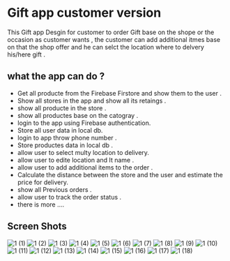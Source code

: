 # Gift app customer version

This Gift app Desgin for customer to order Gift base on the shope or the occasion as customer wants ,
the customer can add additional itmes  base on that the shop offer and he can selct the location where to delvery his/here gift .

## what the app can do ?
- Get all producte from the Firebase Firstore and show them to the user .
- Show all stores in the app and show all its retaings .
- show all producte in the store .
- show all productes base on the catogray .
- login to the app using Firebase authentication.
- Store all user data in local db.
- login to app throw phone number .
- Store productes data in local db .
- allow user to select multy location to delivery.
- allow user to edite location and It name .
- allow user to add additional items to the order .
- Calculate the distance between the store and the user and estimate the price for delivery.
- show all Previous orders .
- allow user to track the order status .
- there is more ....

## Screen Shots
![1 (1)](https://user-images.githubusercontent.com/75394655/179645671-ff5420b3-3ea1-4c3c-9ec8-5f9e427efd38.jpg)
![1 (2)](https://user-images.githubusercontent.com/75394655/179645680-4f392c8b-35c0-407e-bca3-50ffe55edf86.jpg)
![1 (3)](https://user-images.githubusercontent.com/75394655/179645694-88ba4540-e137-4e4c-96fc-5d5d00e75a80.jpg)
![1 (4)](https://user-images.githubusercontent.com/75394655/179645698-131ebca3-c751-4695-8862-66caf023ab61.jpg)
![1 (5)](https://user-images.githubusercontent.com/75394655/179645700-2b2b4ff7-848e-4a92-aa11-5747cc84eb46.jpg)
![1 (6)](https://user-images.githubusercontent.com/75394655/179645708-16d91af5-1939-4b1b-9353-aba7d6900feb.jpg)
![1 (7)](https://user-images.githubusercontent.com/75394655/179645711-23596fea-f77c-4df2-805a-bf5575a62905.jpg)
![1 (8)](https://user-images.githubusercontent.com/75394655/179645713-a384ffc0-6c4c-42af-abad-ec51a4109c1f.jpg)
![1 (9)](https://user-images.githubusercontent.com/75394655/179645716-66a09c91-def4-495d-87c3-6cfdcf831d9e.jpg)
![1 (10)](https://user-images.githubusercontent.com/75394655/179645719-a2fbc081-b35d-47e7-9ed2-02ce5c48d2a5.jpg)
![1 (11)](https://user-images.githubusercontent.com/75394655/179645724-5dc0e6cb-65da-42c2-9e78-dc0f9ca12038.jpg)
![1 (12)](https://user-images.githubusercontent.com/75394655/179645731-d21e5d17-08df-4caf-8220-40e34c39ebcf.jpg)
![1 (13)](https://user-images.githubusercontent.com/75394655/179645735-27ac25c9-ba48-4350-8405-3216024cdefc.jpg)
![1 (14)](https://user-images.githubusercontent.com/75394655/179645740-3d754dd5-227a-48f2-8dda-875cdce168ec.jpg)
![1 (15)](https://user-images.githubusercontent.com/75394655/179645743-29fc7102-6cc9-443e-a94c-394882686182.jpg)
![1 (16)](https://user-images.githubusercontent.com/75394655/179645748-1e53dfbd-4ab5-499f-a39e-002869349da8.jpg)
![1 (17)](https://user-images.githubusercontent.com/75394655/179645751-bfc500e1-0d57-4675-86ad-b02e6faab6a8.jpg)
![1 (18)](https://user-images.githubusercontent.com/75394655/179645753-f5197b87-4a79-431f-8965-56edd6590c13.jpg)




